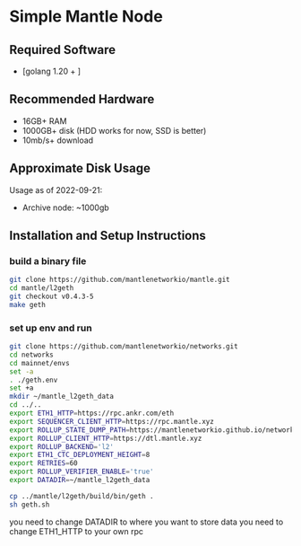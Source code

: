 # Simple Mantle Node

## Required Software

- [golang 1.20 + ]

## Recommended Hardware

- 16GB+ RAM
- 1000GB+ disk (HDD works for now, SSD is better)
- 10mb/s+ download

## Approximate Disk Usage

Usage as of 2022-09-21:

- Archive node: ~1000gb

## Installation and Setup Instructions

### build a binary file 


```sh
git clone https://github.com/mantlenetworkio/mantle.git
cd mantle/l2geth
git checkout v0.4.3-5
make geth

```

### set up env  and run 
```sh
git clone https://github.com/mantlenetworkio/networks.git
cd networks
cd mainnet/envs
set -a
. ./geth.env
set +a 
mkdir ~/mantle_l2geth_data
cd ../..
export ETH1_HTTP=https://rpc.ankr.com/eth
export SEQUENCER_CLIENT_HTTP=https://rpc.mantle.xyz
export ROLLUP_STATE_DUMP_PATH=https://mantlenetworkio.github.io/networks/mainnet/genesis.json
export ROLLUP_CLIENT_HTTP=https://dtl.mantle.xyz
export ROLLUP_BACKEND='l2'
export ETH1_CTC_DEPLOYMENT_HEIGHT=8
export RETRIES=60
export ROLLUP_VERIFIER_ENABLE='true'
export DATADIR=~/mantle_l2geth_data

cp ../mantle/l2geth/build/bin/geth .
sh geth.sh
```

you need to change DATADIR to where you want to store data 
you need to change ETH1_HTTP to your own rpc 





